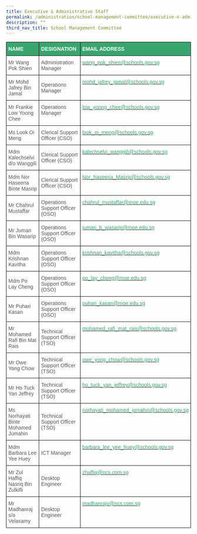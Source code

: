 ```yaml
---
title: Executive & Administrative Staff
permalink: /administration/school-management-committee/executive-n-administrative-staff/
description: ""
third_nav_title: School Management Committee
---
```

<style type="text/css">
.tg  {border-collapse:collapse;border-spacing:0;}
.tg td{border-color:black;border-style:solid;border-width:1px;font-family:Arial, sans-serif;font-size:14px;
  overflow:hidden;padding:10px 5px;word-break:normal;}
.tg th{border-color:black;border-style:solid;border-width:1px;font-family:Arial, sans-serif;font-size:14px;
  font-weight:normal;overflow:hidden;padding:10px 5px;word-break:normal;}
.tg .tg-mfrk{color:#3AA66F;text-align:left;vertical-align:top}
.tg .tg-9rgg{color:#565656;text-align:left;vertical-align:top}
.tg .tg-m6ce{background-color:#3AA66F;color:#FFF;font-weight:bold;text-align:left;vertical-align:middle}
.tg .tg-5ite{background-color:#3AA66F;color:#FFF;font-weight:bold;text-align:left;vertical-align:top}
.tg .tg-v4io{color:#565656;text-align:left;vertical-align:middle}
</style>
<table class="tg">
<thead>
  <tr>
    <th class="tg-m6ce"><span style="color:#FFF;background-color:#3AA66F">NAME</span></th>
    <th class="tg-5ite">DESIGNATION</th>
    <th class="tg-m6ce"><span style="color:#FFF;background-color:#3AA66F">EMAIL ADDRESS</span></th>
  </tr>
</thead>
<tbody>
  <tr>
    <td class="tg-v4io"><span style="color:#565656">Mr Wang Pok Shien</span></td>
    <td class="tg-v4io"><span style="color:#565656">Administration Manager</span></td>
    <td class="tg-mfrk"><a href="mailto:wang_pok_shien@schools.gov.sg"><span style="text-decoration:none;color:#3AA66F">wang_pok_shien@schools.gov.sg</span></a></td>
  </tr>
  <tr>
    <td class="tg-v4io"><span style="color:#565656">Mr Mohd Jafrey Bin Jamal</span></td>
    <td class="tg-v4io"><span style="color:#565656">Operations Manager</span></td>
    <td class="tg-mfrk"><a href="mailto:mohd_jafrey_jamal@moe.edu.sg"><span style="text-decoration:none;color:#3AA66F">mohd_jafrey_jamal@</span></a><a href="mailto:lee_chuen_hing@schools.gov.sg"><span style="text-decoration:none;color:#3AA66F">schools.gov.sg</span></a></td>
  </tr>
  <tr>
    <td class="tg-v4io"><span style="color:#565656">Mr Frankie Low Yoong Chee</span></td>
    <td class="tg-9rgg">Operations Manager</td>
    <td class="tg-mfrk"><a href="mailto:low_yoong_chee@schools.gov.sg"><span style="text-decoration:none;color:#3AA66F">low_yoong_chee@schools.gov.sg</span></a></td>
  </tr>
  <tr>
    <td class="tg-v4io"><span style="color:#565656">Ms Look Oi Meng</span></td>
    <td class="tg-v4io"><span style="color:#565656">Clerical Support Officer (CSO)</span></td>
    <td class="tg-mfrk"><a href="mailto:look_oi_meng@schools.gov.sg"><span style="text-decoration:none;color:#3AA66F">look_oi_meng@schools.gov.sg</span></a></td>
  </tr>
  <tr>
    <td class="tg-v4io"><span style="color:#565656">Mdm Kalechselvi d/o Wanggili</span></td>
    <td class="tg-v4io"><span style="color:#565656">Clerical Support Officer (CSO)</span></td>
    <td class="tg-mfrk"><a href="mailto:kalechselvi_wanggili@schools.gov.sg"><span style="text-decoration:none;color:#3AA66F">kalechselvi_wanggili@schools.gov.sg</span></a><br></td>
  </tr>
  <tr>
    <td class="tg-v4io"><span style="color:#565656">Mdm Nor Haseena Binte Masrip</span><br></td>
    <td class="tg-v4io"><span style="color:#565656">Clerical Support Officer (CSO)</span></td>
    <td class="tg-mfrk"><a href="mailto:Nor_haseena_Masrip@schools.gov.sg"><span style="text-decoration:none;color:#3AA66F">Nor_haseena_Masrip@schools.gov.sg</span></a></td>
  </tr>
  <tr>
    <td class="tg-v4io"><span style="color:#565656">Mr Chahrul Mustaffar </span></td>
    <td class="tg-v4io"><span style="color:#565656">Operations Support Officer (OSO)</span></td>
    <td class="tg-mfrk"><a href="mailto:chahrul_mustaffar@moe.edu.sg"><span style="text-decoration:none;color:#3AA66F">chahrul_mustaffar@moe.edu.sg</span></a></td>
  </tr>
  <tr>
    <td class="tg-v4io"><span style="color:#565656">Mr Jumari Bin Wasarip </span></td>
    <td class="tg-v4io"><span style="color:#565656">Operations Support Officer (OSO)</span></td>
    <td class="tg-mfrk"><a href="mailto:jumari_b_wasarip@moe.edu.sg"><span style="text-decoration:none;color:#3AA66F">jumari_b_wasarip@moe.edu.sg</span></a></td>
  </tr>
  <tr>
    <td class="tg-v4io"><span style="color:#565656">Mdm Krishnan Kavitha</span></td>
    <td class="tg-9rgg">Operations Support Officer (OSO)</td>
    <td class="tg-mfrk"><a href="mailto:krishnan_kavitha@schools.gov.sg"><span style="text-decoration:none;color:#3AA66F">krishnan_kavitha@schools.gov.sg</span></a></td>
  </tr>
  <tr>
    <td class="tg-v4io"><span style="color:#565656">Mdm Po Lay Cheng</span></td>
    <td class="tg-v4io"><span style="color:#565656">Operations Support Officer (OSO)</span></td>
    <td class="tg-mfrk"><a href="mailto:po_lay_cheng@moe.edu.sg"><span style="text-decoration:none;color:#3AA66F">po_lay_cheng@moe.edu.sg</span></a></td>
  </tr>
  <tr>
    <td class="tg-v4io"><span style="color:#565656">Mr Puhari Kasan</span></td>
    <td class="tg-v4io"><span style="color:#565656">Operations Support Officer (OSO)</span></td>
    <td class="tg-mfrk"><a href="mailto:puhari_kasan@moe.edu.sg"><span style="text-decoration:none;color:#3AA66F">puhari_kasan@moe.edu.sg</span></a><br></td>
  </tr>
  <tr>
    <td class="tg-v4io"><span style="color:#565656">Mr Mohamed Rafi Bin Mat Rais</span></td>
    <td class="tg-v4io"><span style="color:#565656">Technical Support Officer (TSO)</span></td>
    <td class="tg-mfrk"><a href="mailto:mohamed_rafi_mat_rais@schools.gov.sg"><span style="text-decoration:none;color:#3AA66F">mohamed_rafi_mat_rais@schools.gov.sg</span></a></td>
  </tr>
  <tr>
    <td class="tg-v4io"><span style="color:#565656">Mr Owe Yong Chow</span></td>
    <td class="tg-9rgg">Technical Support Officer (TSO)</td>
    <td class="tg-mfrk"><a href="mailto:owe_yong_chow@schools.gov.sg"><span style="text-decoration:none;color:#3AA66F">owe_yong_chow@schools.gov.sg</span></a></td>
  </tr>
  <tr>
    <td class="tg-v4io"><span style="color:#565656">Mr Ho Tuck Yan Jeffrey</span></td>
    <td class="tg-9rgg">Technical Support Officer (TSO)</td>
    <td class="tg-mfrk"><a href="mailto:ho_tuck_yan_jeffrey@schools.gov.sg"><span style="text-decoration:none;color:#3AA66F">ho_tuck_yan_jeffrey@schools.gov.sg</span></a></td>
  </tr>
  <tr>
    <td class="tg-v4io"><span style="color:#565656">Ms Norhayati Binte Mohamed Jumahin</span></td>
    <td class="tg-v4io"><span style="color:#565656">Technical Support Officer (TSO)</span></td>
    <td class="tg-mfrk"><a href="mailto:norhayati_mohamed_jumahin@schools.gov.sg"><span style="text-decoration:none;color:#3AA66F">norhayati_mohamed_jumahin@schools.gov.sg</span></a></td>
  </tr>
  <tr>
    <td class="tg-v4io"><span style="color:#565656">Mdm Barbara Lee Yee Huey</span></td>
    <td class="tg-v4io"><span style="color:#565656">ICT Manager</span></td>
    <td class="tg-mfrk"><a href="mailto:barbara_lee_yee_huey@schools.gov.sg"><span style="text-decoration:none;color:#3AA66F">barbara_lee_yee_huey@schools.gov.sg</span></a></td>
  </tr>
  <tr>
    <td class="tg-v4io"><span style="color:#565656">Mr Zul Haffiq Nasriq Bin Zulkifli</span></td>
    <td class="tg-v4io"><span style="color:#565656">Desktop Engineer</span></td>
    <td class="tg-mfrk"><a href="mailto:zhaffiq@ncs.com.sg"><span style="text-decoration:none;color:#3AA66F">zhaffiq@ncs.com.sg</span></a><br></td>
  </tr>
  <tr>
    <td class="tg-v4io"><span style="color:#565656">Mr Madhanraj s/o Velasamy</span></td>
    <td class="tg-v4io"><span style="color:#565656">Desktop Engineer</span></td>
    <td class="tg-mfrk"><a href="mailto:madhanrajv@ncs.com.sg"><span style="text-decoration:none;color:#3AA66F">madhanrajv@ncs.com.sg</span></a><br></td>
  </tr>
</tbody>
</table>